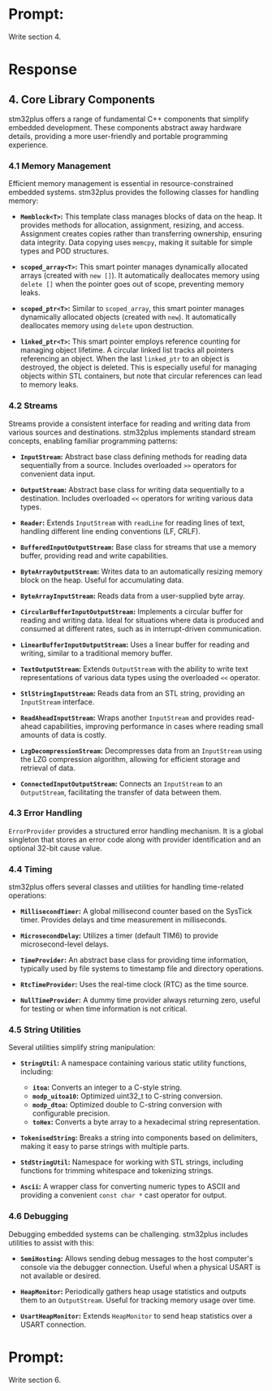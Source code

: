 # Prompt:

Write section 4.


# Response

## 4. Core Library Components

stm32plus offers a range of fundamental C++ components that simplify embedded development. These components abstract away hardware details, providing a more user-friendly and portable programming experience.

### 4.1 Memory Management

Efficient memory management is essential in resource-constrained embedded systems. stm32plus provides the following classes for handling memory:

- **`Memblock<T>`:** This template class manages blocks of data on the heap. It provides methods for allocation, assignment, resizing, and access.  Assignment creates copies rather than transferring ownership, ensuring data integrity. Data copying uses `memcpy`, making it suitable for simple types and POD structures. 

- **`scoped_array<T>`:** This smart pointer manages dynamically allocated arrays (created with `new []`). It automatically deallocates memory using `delete []` when the pointer goes out of scope, preventing memory leaks.

- **`scoped_ptr<T>`:**  Similar to `scoped_array`, this smart pointer manages dynamically allocated objects (created with `new`). It automatically deallocates memory using `delete` upon destruction.

- **`linked_ptr<T>`:** This smart pointer employs reference counting for managing object lifetime. A circular linked list tracks all pointers referencing an object. When the last `linked_ptr` to an object is destroyed, the object is deleted. This is especially useful for managing objects within STL containers, but note that circular references can lead to memory leaks.

### 4.2 Streams

Streams provide a consistent interface for reading and writing data from various sources and destinations. stm32plus implements standard stream concepts, enabling familiar programming patterns:

- **`InputStream`:** Abstract base class defining methods for reading data sequentially from a source. Includes overloaded `>>` operators for convenient data input.

- **`OutputStream`:** Abstract base class for writing data sequentially to a destination. Includes overloaded `<<` operators for writing various data types.

- **`Reader`:** Extends `InputStream` with `readLine` for reading lines of text, handling different line ending conventions (LF, CRLF).

- **`BufferedInputOutputStream`:** Base class for streams that use a memory buffer, providing read and write capabilities.

- **`ByteArrayOutputStream`:** Writes data to an automatically resizing memory block on the heap. Useful for accumulating data.

- **`ByteArrayInputStream`:** Reads data from a user-supplied byte array.

- **`CircularBufferInputOutputStream`:** Implements a circular buffer for reading and writing data. Ideal for situations where data is produced and consumed at different rates, such as in interrupt-driven communication.

- **`LinearBufferInputOutputStream`:** Uses a linear buffer for reading and writing, similar to a traditional memory buffer.

- **`TextOutputStream`:** Extends `OutputStream` with the ability to write text representations of various data types using the overloaded `<<` operator.

- **`StlStringInputStream`:** Reads data from an STL string, providing an `InputStream` interface.

- **`ReadAheadInputStream`:** Wraps another `InputStream` and provides read-ahead capabilities, improving performance in cases where reading small amounts of data is costly.

- **`LzgDecompressionStream`:** Decompresses data from an `InputStream` using the LZG compression algorithm, allowing for efficient storage and retrieval of data.

- **`ConnectedInputOutputStream`:** Connects an `InputStream` to an `OutputStream`, facilitating the transfer of data between them.

### 4.3 Error Handling

`ErrorProvider` provides a structured error handling mechanism. It is a global singleton that stores an error code along with provider identification and an optional 32-bit cause value. 

### 4.4 Timing

stm32plus offers several classes and utilities for handling time-related operations:

- **`MillisecondTimer`:** A global millisecond counter based on the SysTick timer. Provides delays and time measurement in milliseconds.

- **`MicrosecondDelay`:** Utilizes a timer (default TIM6) to provide microsecond-level delays.

- **`TimeProvider`:** An abstract base class for providing time information, typically used by file systems to timestamp file and directory operations.

- **`RtcTimeProvider`:** Uses the real-time clock (RTC) as the time source.

- **`NullTimeProvider`:** A dummy time provider always returning zero, useful for testing or when time information is not critical.

### 4.5 String Utilities

Several utilities simplify string manipulation:

- **`StringUtil`:** A namespace containing various static utility functions, including:
    - **`itoa`:** Converts an integer to a C-style string.
    - **`modp_uitoa10`:** Optimized uint32_t to C-string conversion.
    - **`modp_dtoa`:** Optimized double to C-string conversion with configurable precision.
    - **`toHex`:** Converts a byte array to a hexadecimal string representation.

- **`TokenisedString`:** Breaks a string into components based on delimiters, making it easy to parse strings with multiple parts.

- **`StdStringUtil`:** Namespace for working with STL strings, including functions for trimming whitespace and tokenizing strings.

- **`Ascii`:** A wrapper class for converting numeric types to ASCII and providing a convenient `const char *` cast operator for output.

### 4.6 Debugging

Debugging embedded systems can be challenging. stm32plus includes utilities to assist with this:

- **`SemiHosting`:** Allows sending debug messages to the host computer's console via the debugger connection. Useful when a physical USART is not available or desired.

- **`HeapMonitor`:**  Periodically gathers heap usage statistics and outputs them to an `OutputStream`. Useful for tracking memory usage over time.

- **`UsartHeapMonitor`:**  Extends `HeapMonitor` to send heap statistics over a USART connection. 


# Prompt: 

Write section 6.